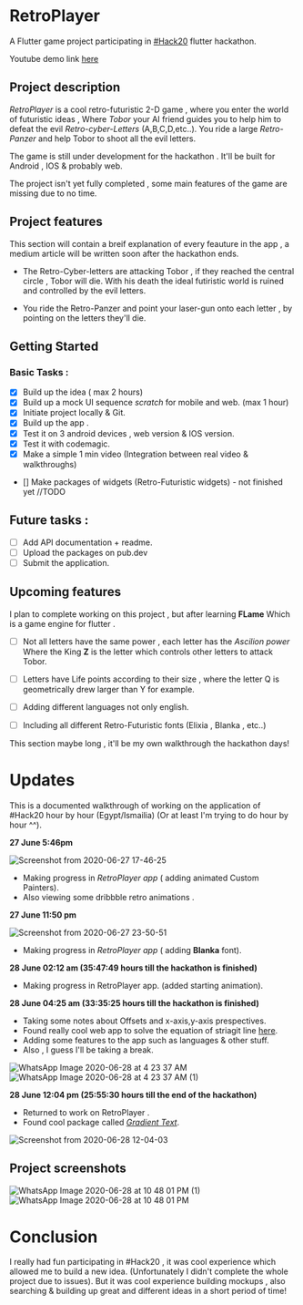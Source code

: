 # RetroPlayer

A Flutter game project participating in [#Hack20](https://flutterhackathon.com/#/) flutter hackathon.

Youtube demo link [here](https://youtu.be/zgTaa--_svc)

## Project description 

*RetroPlayer* is a cool retro-futuristic 2-D game , where you enter the world of futuristic ideas , Where *Tobor* your AI friend guides you to help him to defeat the evil *Retro-cyber-Letters* (A,B,C,D,etc..).
You ride a large *Retro-Panzer* and help Tobor to shoot all the evil letters.

The game is still under development for the hackathon . It'll be built for Android , IOS & probably web. 

The project isn't yet fully completed , some main features of the game are missing due to no time.

## Project features 

This section will contain a breif explanation of every feauture in the app , a medium article will be written soon after the hackathon ends.

- The Retro-Cyber-letters are attacking Tobor , if they reached the central circle , Tobor will die. With his death the ideal futiristic world is ruined and controlled by the evil letters.

- You ride the Retro-Panzer and point your laser-gun onto each letter , by pointing on the letters they'll die.


## Getting Started

### Basic Tasks : 
- [x] Build up the idea ( max 2 hours) 
- [x] Build up a mock UI sequence *scratch* for mobile and web. (max 1 hour) 
- [x] Initiate project locally & Git.
- [x] Build up the app .
- [x] Test it on 3 android devices , web version & IOS version. 
- [x] Test it with codemagic.
- [x] Make a simple 1 min video (Integration between real video & walkthroughs) 
- [] Make packages of widgets (Retro-Futuristic widgets) - not finished yet //TODO

## Future tasks :
- [ ] Add API documentation + readme.
- [ ] Upload the packages on pub.dev
- [ ] Submit the application.

## Upcoming features 
I plan to complete working on this project , but after learning **FLame** Which is a game engine for flutter . 

- [ ] Not all letters have the same power , each letter has the *Ascilion power* Where the King **Z** is the letter which controls other letters to attack Tobor.
- [ ] Letters have Life points according to their size , where the letter Q is geometrically drew larger than Y for example.
- [ ] Adding different languages not only english. 
- [ ] Including all different Retro-Futuristic fonts (Elixia , Blanka , etc..)


This section maybe long , it'll be my own walkthrough the hackathon days!

# Updates 

This is a documented walkthrough of working on the application of #Hack20 hour by hour (Egypt/Ismailia) (Or at least I'm trying to do hour by hour ^^).

**27 June 5:46pm** 

![Screenshot from 2020-06-27 17-46-25](https://user-images.githubusercontent.com/50237142/85934609-5d444c00-b8e5-11ea-8fc4-842695f8721d.png)
- Making progress in *RetroPlayer app* ( adding animated Custom Painters).
- Also viewing some dribbble retro animations .

**27 June 11:50 pm**

![Screenshot from 2020-06-27 23-50-51](https://user-images.githubusercontent.com/50237142/85934592-08083a80-b8e5-11ea-940a-172c00ecae99.png)

- Making progress in *RetroPlayer app* ( adding **Blanka** font).

**28 June 02:12 am (35:47:49 hours till the hackathon is finished)** 

- Making progress in RetroPlayer app. (added starting animation).

**28 June 04:25 am (33:35:25 hours till the hackathon is finished)** 

- Taking some notes about Offsets and x-axis,y-axis prespectives.
- Found really cool web app to solve the equation of striagit line [here](http://www.webmath.com/equline1.html).
- Adding some features to the app such as languages & other stuff. 
- Also , I guess I'll be taking a break.

![WhatsApp Image 2020-06-28 at 4 23 37 AM](https://user-images.githubusercontent.com/50237142/85936088-75bd6200-b8f7-11ea-9ac8-dc7aeb032e81.jpeg)
![WhatsApp Image 2020-06-28 at 4 23 37 AM (1)](https://user-images.githubusercontent.com/50237142/85936089-7655f880-b8f7-11ea-83ca-6da94d1938c6.jpeg)

**28 June 12:04 pm (25:55:30 hours till the end of the hackathon)**

- Returned to work on RetroPlayer .
- Found cool package called [*Gradient Text*](https://pub.dev/packages/gradient_text).

![Screenshot from 2020-06-28 12-04-03](https://user-images.githubusercontent.com/50237142/85944538-c2289200-b937-11ea-8716-7900a3656718.png)

## Project screenshots 
![WhatsApp Image 2020-06-28 at 10 48 01 PM (1)](https://user-images.githubusercontent.com/50237142/85958191-e9ad4800-b993-11ea-81df-b303bae24954.jpeg)
![WhatsApp Image 2020-06-28 at 10 48 01 PM](https://user-images.githubusercontent.com/50237142/85958193-ea45de80-b993-11ea-9a74-9ac6cd6467f6.jpeg)

# Conclusion 
I really had fun participating in #Hack20 , it was cool experience which allowed me to build a new idea. (Unfortunately I didn't complete the whole project due to issues). 
But it was cool experience building mockups , also searching & building up great and different ideas in a short period of time! 
